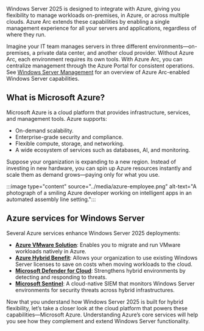 Windows Server 2025 is designed to integrate with Azure, giving you flexibility to manage workloads on-premises, in Azure, or across multiple clouds. Azure Arc extends these capabilities by enabling a single management experience for all your servers and applications, regardless of where they run.

Imagine your IT team manages servers in three different environments—on-premises, a private data center, and another cloud provider. Without Azure Arc, each environment requires its own tools. With Azure Arc, you can centralize management through the Azure Portal for consistent operations. See [Windows Server Management](https://learn.microsoft.com/en-us/azure/azure-arc/servers/windows-server-management-overview) for an overview of Azure Arc-enabled Windows Server capabilities.

## What is Microsoft Azure?

Microsoft Azure is a cloud platform that provides infrastructure, services, and management tools. Azure supports:
- On-demand scalability.
- Enterprise-grade security and compliance.
- Flexible compute, storage, and networking.
- A wide ecosystem of services such as databases, AI, and monitoring.

Suppose your organization is expanding to a new region. Instead of investing in new hardware, you can spin up Azure resources instantly and scale them as demand grows—paying only for what you use.

:::image type="content" source="../media/azure-employee.png" alt-text="A photograph of a smiling Azure developer working on intelligent apps in an automated assembly line setting.":::

## Azure services for Windows Server

Several Azure services enhance Windows Server 2025 deployments:

- **[Azure VMware Solution](https://learn.microsoft.com/en-us/azure/azure-vmware/introduction)**: Enables you to migrate and run VMware workloads natively in Azure.
- **[Azure Hybrid Benefit](https://learn.microsoft.com/en-us/windows-server/get-started/azure-hybrid-benefit)**: Allows your organization to use existing Windows Server licenses to save on costs when moving workloads to the cloud.
- **[Microsoft Defender for Cloud](https://learn.microsoft.com/en-us/azure/defender-for-cloud/defender-for-cloud-introduction)**: Strengthens hybrid environments by detecting and responding to threats.
- **[Microsoft Sentinel](https://learn.microsoft.com/en-us/azure/sentinel/overview?tabs=defender-portal)**: A cloud-native SIEM that monitors Windows Server environments for security threats across hybrid infrastructures.
 
Now that you understand how Windows Server 2025 is built for hybrid flexibility, let’s take a closer look at the cloud platform that powers these capabilities—Microsoft Azure. Understanding Azure’s core services will help you see how they complement and extend Windows Server functionality.